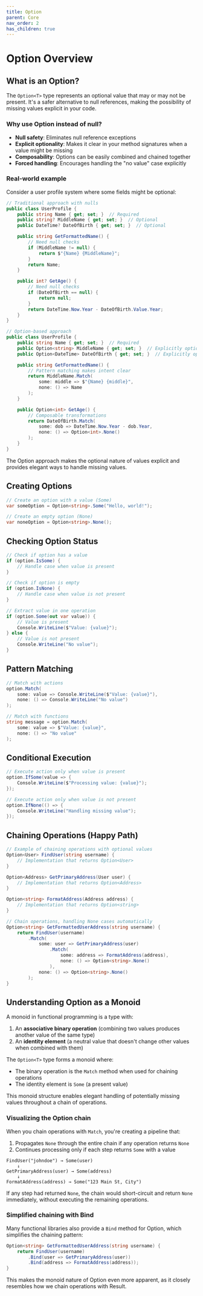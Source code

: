 ```yaml
---
title: Option
parent: Core
nav_order: 2
has_children: true
---
```


# Option Overview

## What is an Option?

The `Option<T>` type represents an optional value that may or may not be present. It's a safer alternative to null references, making the possibility of missing values explicit in your code.

### Why use Option instead of null?

- **Null safety**: Eliminates null reference exceptions
- **Explicit optionality**: Makes it clear in your method signatures when a value might be missing
- **Composability**: Options can be easily combined and chained together
- **Forced handling**: Encourages handling the "no value" case explicitly

### Real-world example

Consider a user profile system where some fields might be optional:

```csharp
// Traditional approach with nulls
public class UserProfile {
    public string Name { get; set; }  // Required
    public string? MiddleName { get; set; }  // Optional
    public DateTime? DateOfBirth { get; set; }  // Optional

    public string GetFormattedName() {
        // Need null checks
        if (MiddleName != null) {
            return $"{Name} {MiddleName}";
        }
        return Name;
    }

    public int? GetAge() {
        // Need null checks
        if (DateOfBirth == null) {
            return null;
        }
        return DateTime.Now.Year - DateOfBirth.Value.Year;
    }
}

// Option-based approach
public class UserProfile {
    public string Name { get; set; }  // Required
    public Option<string> MiddleName { get; set; }  // Explicitly optional
    public Option<DateTime> DateOfBirth { get; set; }  // Explicitly optional

    public string GetFormattedName() {
        // Pattern matching makes intent clear
        return MiddleName.Match(
            some: middle => $"{Name} {middle}",
            none: () => Name
        );
    }

    public Option<int> GetAge() {
        // Composable transformations
        return DateOfBirth.Match(
            some: dob => DateTime.Now.Year - dob.Year,
            none: () => Option<int>.None()
        );
    }
}
```

The Option approach makes the optional nature of values explicit and provides elegant ways to handle missing values.

## Creating Options

```csharp
// Create an option with a value (Some)
var someOption = Option<string>.Some("Hello, world!");

// Create an empty option (None)
var noneOption = Option<string>.None();
```

## Checking Option Status

```csharp
// Check if option has a value
if (option.IsSome) {
    // Handle case when value is present
}

// Check if option is empty
if (option.IsNone) {
    // Handle case when value is not present
}

// Extract value in one operation
if (option.Some(out var value)) {
    // Value is present
    Console.WriteLine($"Value: {value}");
} else {
    // Value is not present
    Console.WriteLine("No value");
}
```

## Pattern Matching

```csharp
// Match with actions
option.Match(
    some: value => Console.WriteLine($"Value: {value}"),
    none: () => Console.WriteLine("No value")
);

// Match with functions
string message = option.Match(
    some: value => $"Value: {value}",
    none: () => "No value"
);
```

## Conditional Execution

```csharp
// Execute action only when value is present
option.IfSome(value => {
    Console.WriteLine($"Processing value: {value}");
});

// Execute action only when value is not present
option.IfNone(() => {
    Console.WriteLine("Handling missing value");
});
```

## Chaining Operations (Happy Path)

```csharp
// Example of chaining operations with optional values
Option<User> FindUser(string username) {
    // Implementation that returns Option<User>
}

Option<Address> GetPrimaryAddress(User user) {
    // Implementation that returns Option<Address>
}

Option<string> FormatAddress(Address address) {
    // Implementation that returns Option<string>
}

// Chain operations, handling None cases automatically
Option<string> GetFormattedUserAddress(string username) {
    return FindUser(username)
        .Match(
            some: user => GetPrimaryAddress(user)
                .Match(
                    some: address => FormatAddress(address),
                    none: () => Option<string>.None()
                ),
            none: () => Option<string>.None()
        );
}
```

## Understanding Option as a Monoid

A monoid in functional programming is a type with:
1. An **associative binary operation** (combining two values produces another value of the same type)
2. An **identity element** (a neutral value that doesn't change other values when combined with them)

The `Option<T>` type forms a monoid where:
- The binary operation is the `Match` method when used for chaining operations
- The identity element is `Some` (a present value)

This monoid structure enables elegant handling of potentially missing values throughout a chain of operations.

### Visualizing the Option chain

When you chain operations with `Match`, you're creating a pipeline that:

1. Propagates `None` through the entire chain if any operation returns `None`
2. Continues processing only if each step returns `Some` with a value

```
FindUser("johndoe") → Some(user)
    ↓
GetPrimaryAddress(user) → Some(address)
    ↓
FormatAddress(address) → Some("123 Main St, City")
```

If any step had returned `None`, the chain would short-circuit and return `None` immediately, without executing the remaining operations.

### Simplified chaining with Bind

Many functional libraries also provide a `Bind` method for Option, which simplifies the chaining pattern:

```csharp
Option<string> GetFormattedUserAddress(string username) {
    return FindUser(username)
        .Bind(user => GetPrimaryAddress(user))
        .Bind(address => FormatAddress(address));
}
```

This makes the monoid nature of Option even more apparent, as it closely resembles how we chain operations with Result.
